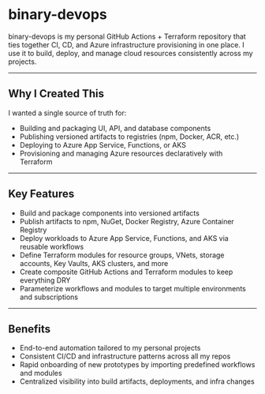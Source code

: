 # binary-devops

binary-devops is my personal GitHub Actions + Terraform repository that ties together CI, CD, and Azure infrastructure provisioning in one place. I use it to build, deploy, and manage cloud resources consistently across my projects.

---

## Why I Created This

I wanted a single source of truth for:
- Building and packaging UI, API, and database components  
- Publishing versioned artifacts to registries (npm, Docker, ACR, etc.)  
- Deploying to Azure App Service, Functions, or AKS  
- Provisioning and managing Azure resources declaratively with Terraform  

---

## Key Features

- Build and package components into versioned artifacts  
- Publish artifacts to npm, NuGet, Docker Registry, Azure Container Registry  
- Deploy workloads to Azure App Service, Functions, and AKS via reusable workflows  
- Define Terraform modules for resource groups, VNets, storage accounts, Key Vaults, AKS clusters, and more  
- Create composite GitHub Actions and Terraform modules to keep everything DRY  
- Parameterize workflows and modules to target multiple environments and subscriptions  

---

## Benefits

- End-to-end automation tailored to my personal projects  
- Consistent CI/CD and infrastructure patterns across all my repos  
- Rapid onboarding of new prototypes by importing predefined workflows and modules  
- Centralized visibility into build artifacts, deployments, and infra changes  
